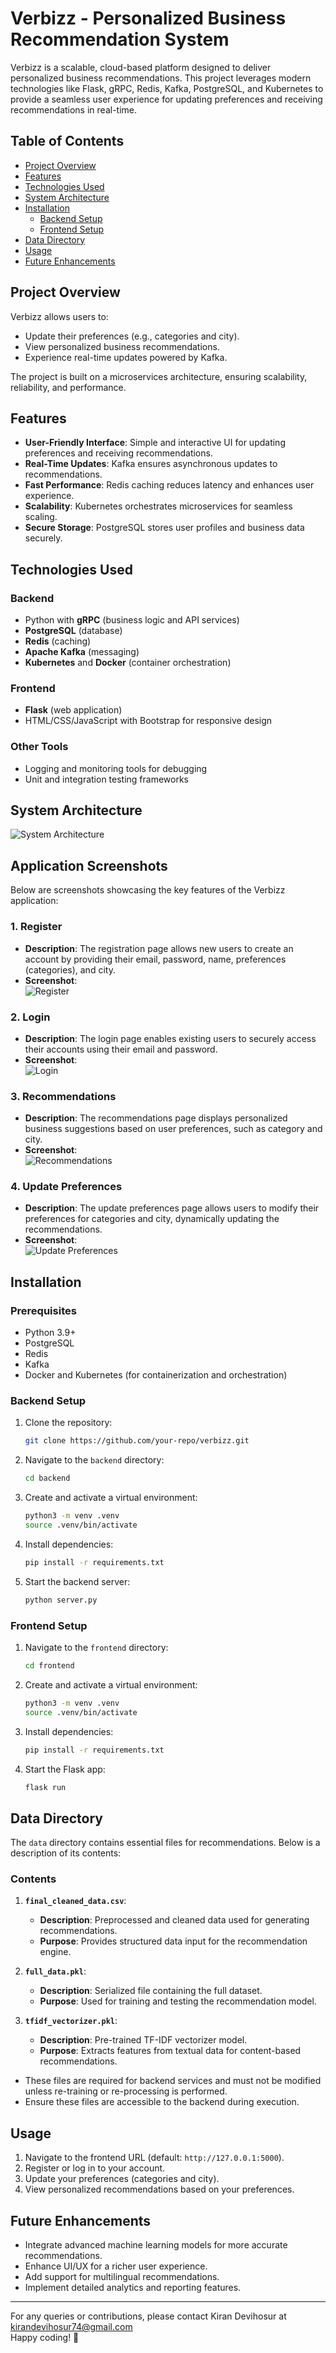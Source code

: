 # Verbizz - Personalized Business Recommendation System

Verbizz is a scalable, cloud-based platform designed to deliver personalized business recommendations. This project leverages modern technologies like Flask, gRPC, Redis, Kafka, PostgreSQL, and Kubernetes to provide a seamless user experience for updating preferences and receiving recommendations in real-time.

## Table of Contents
- [Project Overview](#project-overview)
- [Features](#features)
- [Technologies Used](#technologies-used)
- [System Architecture](#system-architecture)
- [Installation](#installation)
  - [Backend Setup](#backend-setup)
  - [Frontend Setup](#frontend-setup)
- [Data Directory](#data-directory)
- [Usage](#usage)
- [Future Enhancements](#future-enhancements)

## Project Overview
Verbizz allows users to:
- Update their preferences (e.g., categories and city).
- View personalized business recommendations.
- Experience real-time updates powered by Kafka.

The project is built on a microservices architecture, ensuring scalability, reliability, and performance.

## Features
- **User-Friendly Interface**: Simple and interactive UI for updating preferences and receiving recommendations.
- **Real-Time Updates**: Kafka ensures asynchronous updates to recommendations.
- **Fast Performance**: Redis caching reduces latency and enhances user experience.
- **Scalability**: Kubernetes orchestrates microservices for seamless scaling.
- **Secure Storage**: PostgreSQL stores user profiles and business data securely.

## Technologies Used
### Backend
- Python with **gRPC** (business logic and API services)
- **PostgreSQL** (database)
- **Redis** (caching)
- **Apache Kafka** (messaging)
- **Kubernetes** and **Docker** (container orchestration)

### Frontend
- **Flask** (web application)
- HTML/CSS/JavaScript with Bootstrap for responsive design

### Other Tools
- Logging and monitoring tools for debugging
- Unit and integration testing frameworks

## System Architecture
![System Architecture](Images/sys_arch.jpeg)

## Application Screenshots

Below are screenshots showcasing the key features of the Verbizz application:

### 1. **Register**
   - **Description**: The registration page allows new users to create an account by providing their email, password, name, preferences (categories), and city.
   - **Screenshot**:  
     ![Register](Images/register.png)

### 2. **Login**
   - **Description**: The login page enables existing users to securely access their accounts using their email and password.
   - **Screenshot**:  
     ![Login](Images/login.png)

### 3. **Recommendations**
   - **Description**: The recommendations page displays personalized business suggestions based on user preferences, such as category and city.
   - **Screenshot**:  
     ![Recommendations](Images/recommend.png)

### 4. **Update Preferences**
   - **Description**: The update preferences page allows users to modify their preferences for categories and city, dynamically updating the recommendations.
   - **Screenshot**:  
     ![Update Preferences](Images/update_pref.png)
## Installation

### Prerequisites
- Python 3.9+
- PostgreSQL
- Redis
- Kafka
- Docker and Kubernetes (for containerization and orchestration)

### Backend Setup
1. Clone the repository:
   ```bash
   git clone https://github.com/your-repo/verbizz.git
   
2. Navigate to the `backend` directory:
    ```bash
    cd backend
    ```
3. Create and activate a virtual environment:
    ```bash
    python3 -m venv .venv
    source .venv/bin/activate
    ```
4. Install dependencies:
    ```bash
    pip install -r requirements.txt
    ```
5. Start the backend server:
    ```bash
    python server.py
    ```

### Frontend Setup
1. Navigate to the `frontend` directory:
    ```bash
    cd frontend
    ```
2. Create and activate a virtual environment:
    ```bash
    python3 -m venv .venv
    source .venv/bin/activate
    ```
3. Install dependencies:
    ```bash
    pip install -r requirements.txt
    ```
4. Start the Flask app:
    ```bash
    flask run
    ```
## Data Directory

The `data` directory contains essential files for recommendations. Below is a description of its contents:

### Contents
1. **`final_cleaned_data.csv`**:
   - **Description**: Preprocessed and cleaned data used for generating recommendations.
   - **Purpose**: Provides structured data input for the recommendation engine.

2. **`full_data.pkl`**:
   - **Description**: Serialized file containing the full dataset.
   - **Purpose**: Used for training and testing the recommendation model.

3. **`tfidf_vectorizer.pkl`**:
   - **Description**: Pre-trained TF-IDF vectorizer model.
   - **Purpose**: Extracts features from textual data for content-based recommendations.
  
- These files are required for backend services and must not be modified unless re-training or re-processing is performed.
- Ensure these files are accessible to the backend during execution.

## Usage
1. Navigate to the frontend URL (default: `http://127.0.0.1:5000`).
2. Register or log in to your account.
3. Update your preferences (categories and city).
4. View personalized recommendations based on your preferences.

## Future Enhancements
- Integrate advanced machine learning models for more accurate recommendations.
- Enhance UI/UX for a richer user experience.
- Add support for multilingual recommendations.
- Implement detailed analytics and reporting features. 
---
For any queries or contributions, please contact Kiran Devihosur at kirandevihosur74@gmail.com  
Happy coding! 🎉
